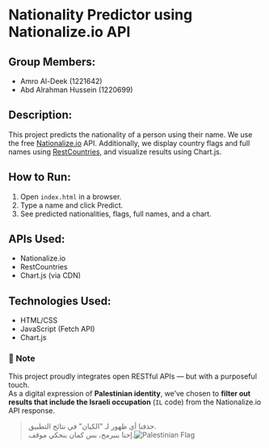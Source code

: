 # Nationality Predictor using Nationalize.io API

## Group Members:
- Amro Al-Deek (1221642)
- Abd Alrahman Hussein (1220699)

## Description:
This project predicts the nationality of a person using their name. We use the free [Nationalize.io](https://nationalize.io) API. Additionally, we display country flags and full names using [RestCountries](https://restcountries.com), and visualize results using Chart.js.

## How to Run:
1. Open `index.html` in a browser.
2. Type a name and click Predict.
3. See predicted nationalities, flags, full names, and a chart.

## APIs Used:
- Nationalize.io
- RestCountries
- Chart.js (via CDN)

## Technologies Used:
- HTML/CSS
- JavaScript (Fetch API)
- Chart.js

### 📝 Note

This project proudly integrates open RESTful APIs — but with a purposeful touch.  
As a digital expression of **Palestinian identity**, we’ve chosen to **filter out results that include the Israeli occupation** (`IL` code) from the Nationalize.io API response.

> حذفنا أي ظهور لـ "الكيان" في نتائج التطبيق.  
> إحنا بنبرمج، بس كمان بنحكي موقف.![Palestinian Flag](https://upload.wikimedia.org/wikipedia/commons/0/00/Flag_of_Palestine.svg)


